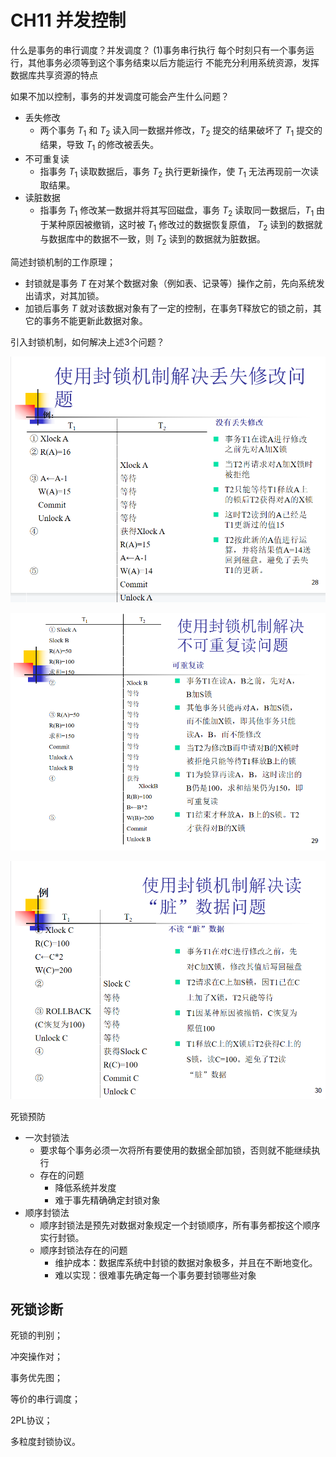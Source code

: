 # CH11 并发控制

什么是事务的串行调度？并发调度？
(1)事务串行执行
每个时刻只有一个事务运行，其他事务必须等到这个事务结束以后方能运行
不能充分利用系统资源，发挥数据库共享资源的特点


如果不加以控制，事务的并发调度可能会产生什么问题？
- 丢失修改
	- 两个事务 $T_1$ 和 $T_2$ 读入同一数据并修改，$T_2$ 提交的结果破坏了 $T_1$ 提交的结果，导致 $T_1$ 的修改被丢失。
- 不可重复读
	- 指事务 $T_1$ 读取数据后，事务 $T_2$ 执行更新操作，使 $T_1$ 无法再现前一次读取结果。
- 读脏数据
	- 指事务 $T_1$ 修改某一数据并将其写回磁盘，事务 $T_2$ 读取同一数据后，$T_1$ 由于某种原因被撤销，这时被 $T_1$ 修改过的数据恢复原值， $T_2$ 读到的数据就与数据库中的数据不一致，则 $T_2$ 读到的数据就为脏数据。

简述封锁机制的工作原理；
- 封锁就是事务 $T$ 在对某个数据对象（例如表、记录等）操作之前，先向系统发出请求，对其加锁。
- 加锁后事务 $T$ 就对该数据对象有了一定的控制，在事务T释放它的锁之前，其它的事务不能更新此数据对象。

引入封锁机制，如何解决上述3个问题？

![](./pic/11-1.bmp)

![](./pic/11-2.bmp)

![](./pic/11-3.bmp)

死锁预防
- 一次封锁法
	- 要求每个事务必须一次将所有要使用的数据全部加锁，否则就不能继续执行
	- 存在的问题
		- 降低系统并发度
		- 难于事先精确确定封锁对象
- 顺序封锁法
	- 顺序封锁法是预先对数据对象规定一个封锁顺序，所有事务都按这个顺序实行封锁。
	- 顺序封锁法存在的问题
		- 维护成本：数据库系统中封锁的数据对象极多，并且在不断地变化。
		- 难以实现：很难事先确定每一个事务要封锁哪些对象

死锁诊断
- 

死锁的判别；


冲突操作对；

事务优先图；

等价的串行调度；


2PL协议；


多粒度封锁协议。
